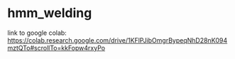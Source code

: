 # hmm_welding

link to google colab: https://colab.research.google.com/drive/1KFlPJibOmgrBypeqNhD28nK094mztQTo#scrollTo=kkFopw4rxyPo
